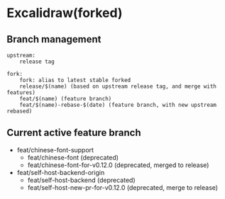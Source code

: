 # Excalidraw(forked)

## Branch management

```
upstream:
    release tag

fork:
    fork: alias to latest stable forked
    release/$(name) (based on upstream release tag, and merge with features)
    feat/$(name) (feature branch)
    feat/$(name)-rebase-$(date) (feature branch, with new upstream rebased)
```


## Current active feature branch

- feat/chinese-font-support
  - feat/chinese-font (deprecated)
  - feat/chinese-font-for-v0.12.0 (deprecated, merged to release)
- feat/self-host-backend-origin
  - feat/self-host-backend (deprecated)
  - feat/self-host-new-pr-for-v0.12.0 (deprecated, merge to release) 

